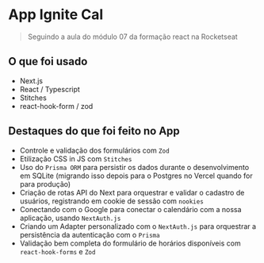# App Ignite Cal

> Seguindo a aula do módulo 07 da formação react na Rocketseat

## O que foi usado
- Next.js
- React / Typescript
- Stitches
- react-hook-form / zod


## Destaques do que foi feito no App

- Controle e validação dos formulários com `Zod`
- Etilização CSS in JS com `Stitches`
- Uso do `Prisma ORM` para persistir os dados durante o desenvolvimento em SQLite (migrando isso depois para o Postgres no Vercel quando for para produção)
- Criação de rotas API do Next para orquestrar e validar o cadastro de usuários, registrando em cookie de sessão com `nookies`
- Conectando com o Google para conectar o calendário com a nossa aplicação, usando `NextAuth.js`
- Criando um Adapter personalizado com o `NextAuth.js` para orquestrar a persistência da autenticação com o `Prisma`
- Validação bem completa do formulário de horários disponíveis com `react-hook-forms` e `Zod`